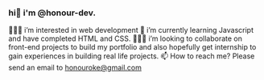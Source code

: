 ### hi👋 i'm @honour-dev.
🧍🏾‍♂️ i’m interested in web development
🔭 i’m currently learning Javascript and have completed HTML and CSS.
🏄🏾‍♂️ i’m looking to collaborate on front-end projects to build my portfolio and also hopefully get internship to gain experiences in building real life projects.
📫 How to reach me? Please send an email to honouroke@gmail.com
<!--
**honour-dev/honour-dev** is a ✨ _special_ ✨ repository because its `README.md` (this file) appears on your GitHub profile.

Here are some ideas to get you started:

- I’m currently working on ...
- 🌱 I’m currently learning ...
- 👯 I’m looking to collaborate on ...
- 🤔 I’m looking for help with ...
- 💬 Ask me about ...
- 📫 How to reach me: ...
- 😄 Pronouns: ...
- ⚡ Fun fact: ...
-->
